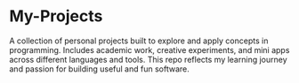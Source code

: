 # My-Projects
A collection of personal projects built to explore and apply concepts in programming. Includes academic work, creative experiments, and mini apps across different languages and tools. This repo reflects my learning journey and passion for building useful and fun software.
